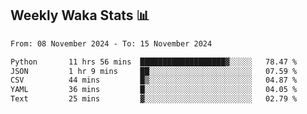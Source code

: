 ## Weekly Waka Stats 📊
<!--START_SECTION:waka-->

```txt
From: 08 November 2024 - To: 15 November 2024

Python       11 hrs 56 mins  ███████████████████▓░░░░░   78.47 %
JSON         1 hr 9 mins     ██░░░░░░░░░░░░░░░░░░░░░░░   07.59 %
CSV          44 mins         █▒░░░░░░░░░░░░░░░░░░░░░░░   04.87 %
YAML         36 mins         █░░░░░░░░░░░░░░░░░░░░░░░░   04.05 %
Text         25 mins         ▓░░░░░░░░░░░░░░░░░░░░░░░░   02.79 %
```

<!--END_SECTION:waka-->

<!--

Here are some ideas to get you started:

- 🔭 I’m currently working on (way to add branches committed on)
- 🌱 I’m currently learning Web Frameworks and Machine Learning! (Lisp, JS (react & angular), Python, and __)
- 💬 Ask me about ...
- 📫 How to reach me: 
- 😄 Pronouns: He/Him/His
- ⚡ Fun fact: ...

that-recsys-lab
-->
